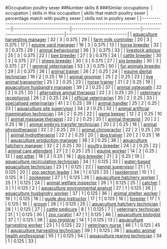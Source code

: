 #Occupation poultry sexer
##Number skills 8
###Similar occupations:
| occupation                                                                                |   skills in this occupation |   skills that match poultry sexer |   percentage match with poultry sexer |   skills not in poultry sexer |
|:------------------------------------------------------------------------------------------|----------------------------:|----------------------------------:|--------------------------------------:|------------------------------:|
| [aquaculture harvesting manager](aquaculture_harvesting_manager.md)                       |                          32 |                                 3 |                                 0.375 |                            29 |
| [farm milk controller](farm_milk_controller.md)                                           |                          20 |                                 3 |                                 0.375 |                            17 |
| [equine yard manager](equine_yard_manager.md)                                             |                          16 |                                 3 |                                 0.375 |                            13 |
| [horse breeder](horse_breeder.md)                                                         |                          32 |                                 3 |                                 0.375 |                            29 |
| [animal behaviourist](animal_behaviourist.md)                                             |                          36 |                                 3 |                                 0.375 |                            33 |
| [livestock advisor](livestock_advisor.md)                                                 |                          25 |                                 3 |                                 0.375 |                            22 |
| [bee breeder](bee_breeder.md)                                                             |                          27 |                                 3 |                                 0.375 |                            24 |
| [cattle breeder](cattle_breeder.md)                                                       |                          30 |                                 3 |                                 0.375 |                            27 |
| [sheep breeder](sheep_breeder.md)                                                         |                          30 |                                 3 |                                 0.375 |                            27 |
| [pig breeder](pig_breeder.md)                                                             |                          30 |                                 3 |                                 0.375 |                            27 |
| [general veterinarian](general_veterinarian.md)                                           |                          53 |                                 3 |                                 0.375 |                            50 |
| [fur animals breeder](fur_animals_breeder.md)                                             |                          29 |                                 3 |                                 0.375 |                            26 |
| [animal trainer](animal_trainer.md)                                                       |                          26 |                                 2 |                                 0.25  |                            24 |
| [equine dental technician](equine_dental_technician.md)                                   |                          18 |                                 2 |                                 0.25  |                            16 |
| [animal groomer](animal_groomer.md)                                                       |                          25 |                                 2 |                                 0.25  |                            23 |
| [live animal transporter](live_animal_transporter.md)                                     |                          25 |                                 2 |                                 0.25  |                            23 |
| [horse trainer](horse_trainer.md)                                                         |                          21 |                                 2 |                                 0.25  |                            19 |
| [aquaculture husbandry manager](aquaculture_husbandry_manager.md)                         |                          39 |                                 2 |                                 0.25  |                            37 |
| [animal osteopath](animal_osteopath.md)                                                   |                          22 |                                 2 |                                 0.25  |                            20 |
| [alternative animal therapist](alternative_animal_therapist.md)                           |                          22 |                                 2 |                                 0.25  |                            20 |
| [veterinary receptionist](veterinary_receptionist.md)                                     |                          26 |                                 2 |                                 0.25  |                            24 |
| [official veterinarian](official_veterinarian.md)                                         |                          35 |                                 2 |                                 0.25  |                            33 |
| [specialised veterinarian](specialised_veterinarian.md)                                   |                          41 |                                 2 |                                 0.25  |                            39 |
| [animal handler](animal_handler.md)                                                       |                          25 |                                 2 |                                 0.25  |                            23 |
| [aquaculture site supervisor](aquaculture_site_supervisor.md)                             |                          34 |                                 2 |                                 0.25  |                            32 |
| [animal artificial insemination technician](animal_artificial_insemination_technician.md) |                          24 |                                 2 |                                 0.25  |                            22 |
| [game keeper](game_keeper.md)                                                             |                          12 |                                 2 |                                 0.25  |                            10 |
| [animal massage therapist](animal_massage_therapist.md)                                   |                          22 |                                 2 |                                 0.25  |                            20 |
| [animal therapist](animal_therapist.md)                                                   |                          20 |                                 2 |                                 0.25  |                            18 |
| [animal embryo transfer technician](animal_embryo_transfer_technician.md)                 |                          20 |                                 2 |                                 0.25  |                            18 |
| [animal physiotherapist](animal_physiotherapist.md)                                       |                          22 |                                 2 |                                 0.25  |                            20 |
| [animal chiropractor](animal_chiropractor.md)                                             |                          22 |                                 2 |                                 0.25  |                            20 |
| [animal hydrotherapist](animal_hydrotherapist.md)                                         |                          22 |                                 2 |                                 0.25  |                            20 |
| [dog trainer](dog_trainer.md)                                                             |                          20 |                                 2 |                                 0.25  |                            18 |
| [aquaculture production manager](aquaculture_production_manager.md)                       |                          38 |                                 2 |                                 0.25  |                            36 |
| [aquaculture hatchery manager](aquaculture_hatchery_manager.md)                           |                          32 |                                 2 |                                 0.25  |                            30 |
| [poultry breeder](poultry_breeder.md)                                                     |                          24 |                                 2 |                                 0.25  |                            22 |
| [animal care attendant](animal_care_attendant.md)                                         |                          27 |                                 2 |                                 0.25  |                            25 |
| [equine worker](equine_worker.md)                                                         |                          14 |                                 2 |                                 0.25  |                            12 |
| [pet sitter](pet_sitter.md)                                                               |                          18 |                                 2 |                                 0.25  |                            16 |
| [dog breeder](dog_breeder.md)                                                             |                          21 |                                 2 |                                 0.25  |                            19 |
| [aquaculture recirculation technician](aquaculture_recirculation_technician.md)           |                          34 |                                 1 |                                 0.125 |                            33 |
| [water-based aquaculture technician](water-based_aquaculture_technician.md)               |                          23 |                                 1 |                                 0.125 |                            22 |
| [kennel supervisor](kennel_supervisor.md)                                                 |                          21 |                                 1 |                                 0.125 |                            20 |
| [zoo section leader](zoo_section_leader.md)                                               |                          34 |                                 1 |                                 0.125 |                            33 |
| [taxidermist](taxidermist.md)                                                             |                          10 |                                 1 |                                 0.125 |                             9 |
| [zookeeper](zookeeper.md)                                                                 |                          27 |                                 1 |                                 0.125 |                            26 |
| [aquaculture hatchery worker](aquaculture_hatchery_worker.md)                             |                          25 |                                 1 |                                 0.125 |                            24 |
| [animal welfare inspector](animal_welfare_inspector.md)                                   |                          26 |                                 1 |                                 0.125 |                            25 |
| [catcher](catcher.md)                                                                     |                           3 |                                 1 |                                 0.125 |                             2 |
| [aquaculture environmental analyst](aquaculture_environmental_analyst.md)                 |                          27 |                                 1 |                                 0.125 |                            26 |
| [aquaculture husbandry worker](aquaculture_husbandry_worker.md)                           |                          37 |                                 1 |                                 0.125 |                            36 |
| [animal shelter worker](animal_shelter_worker.md)                                         |                          19 |                                 1 |                                 0.125 |                            18 |
| [guide dog instructor](guide_dog_instructor.md)                                           |                          17 |                                 1 |                                 0.125 |                            16 |
| [forester](forester.md)                                                                   |                          17 |                                 1 |                                 0.125 |                            16 |
| [groom](groom.md)                                                                         |                          26 |                                 1 |                                 0.125 |                            25 |
| [aquaculture hatchery technician](aquaculture_hatchery_technician.md)                     |                          28 |                                 1 |                                 0.125 |                            27 |
| [cattle pedicure](cattle_pedicure.md)                                                     |                           8 |                                 1 |                                 0.125 |                             7 |
| [veterinary technician](veterinary_technician.md)                                         |                          31 |                                 1 |                                 0.125 |                            30 |
| [zoo curator](zoo_curator.md)                                                             |                          47 |                                 1 |                                 0.125 |                            46 |
| [aquaculture biologist](aquaculture_biologist.md)                                         |                          37 |                                 1 |                                 0.125 |                            36 |
| [zoo registrar](zoo_registrar.md)                                                         |                          14 |                                 1 |                                 0.125 |                            13 |
| [aquaculture harvesting worker](aquaculture_harvesting_worker.md)                         |                          23 |                                 1 |                                 0.125 |                            22 |
| [veterinary nurse](veterinary_nurse.md)                                                   |                          46 |                                 1 |                                 0.125 |                            45 |
| [aquaculture harvesting technician](aquaculture_harvesting_technician.md)                 |                          39 |                                 1 |                                 0.125 |                            38 |
| [aquatic animal health professional](aquatic_animal_health_professional.md)               |                          55 |                                 1 |                                 0.125 |                            54 |
| [aquaculture rearing technician](aquaculture_rearing_technician.md)                       |                          34 |                                 1 |                                 0.125 |                            33 |
